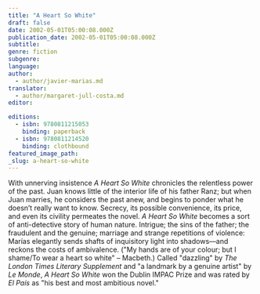 ```yaml
---
title: "A Heart So White"
draft: false
date: 2002-05-01T05:00:08.000Z
publication_date: 2002-05-01T05:00:08.000Z
subtitle:
genre: fiction
subgenre:
language:
author:
  - author/javier-marias.md
translator:
  - author/margaret-jull-costa.md
editor:

editions:
  - isbn: 9780811215053
    binding: paperback
  - isbn: 9780811214520
    binding: clothbound
featured_image_path:
_slug: a-heart-so-white
---
```


With unnerving insistence _A Heart So White_ chronicles the relentless power of the past. Juan knows little of the interior life of his father Ranz; but when Juan marries, he considers the past anew, and begins to ponder what he doesn’t really want to know. Secrecy, its possible convenience, its price, and even its civility permeates the novel. _A Heart So White_ becomes a sort of anti-detective story of human nature. Intrigue; the sins of the father; the fraudulent and the genuine; marriage and strange repetitions of violence: Marías elegantly sends shafts of inquisitory light into shadows––and reckons the costs of ambivalence. ("My hands are of your colour; but I shame/To wear a heart so white" – Macbeth.) Called "dazzling" by _The London Times Literary Supplement_ and "a landmark by a genuine artist" by _Le Monde_, _A Heart So White_ won the Dublin IMPAC Prize and was rated by _El País_ as "his best and most ambitious novel."

